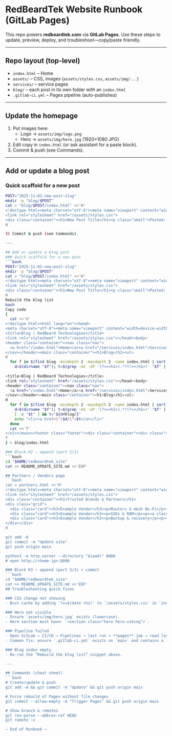 # RedBeardTek Website Runbook (GitLab Pages)

This repo powers **redbeardtek.com** via **GitLab Pages**. Use these steps to update, preview, deploy, and troubleshoot—copy/paste friendly.

---

## Repo layout (top-level)
- `index.html` – Home
- `assets/` – CSS, images (`assets/styles.css`, `assets/img/...`)
- `services/` – service pages
- `blog/` – each post in its own folder with an `index.html`
- `.gitlab-ci.yml` – Pages pipeline (auto-publishes)

---

## Update the homepage
1) Put images here:
   - Logo → `assets/img/logo.png`
   - Hero → `assets/img/hero.jpg` (1920×1080 JPG)
2) Edit copy in `index.html` (or ask assistant for a paste block).
3) Commit & push (see Commands).

---

## Add or update a blog post
### Quick scaffold for a new post
```bash
POST="2025-11-01-new-post-slug"
mkdir -p "blog/$POST"
cat > "blog/$POST/index.html" <<'H'
<!doctype html><meta charset="utf-8"><meta name="viewport" content="width=device-width,initial-scale=1">
<link rel="stylesheet" href="/assets/styles.css">
<div class="container"><h1>New Post Title</h1><p class="small">Posted: 2025-11-01</p><p>Your content here...</p></div>
H

3) Commit & push (see Commands).

---

## Add or update a blog post
### Quick scaffold for a new post
```bash
POST="2025-11-01-new-post-slug"
mkdir -p "blog/$POST"
cat > "blog/$POST/index.html" <<'H'
<!doctype html><meta charset="utf-8"><meta name="viewport" content="width=device-width,initial-scale=1">
<link rel="stylesheet" href="/assets/styles.css">
<div class="container"><h1>New Post Title</h1><p class="small">Posted: 2025-11-01</p><p>Your content here...</p></div>
H
Rebuild the blog list
bash
Copy code
{
  cat <<'H'
<!doctype html><html lang="en"><head>
<meta charset="utf-8"><meta name="viewport" content="width=device-width,initial-scale=1">
<title>Blog | RedBeard Technologies</title>
<link rel="stylesheet" href="/assets/styles.css"></head><body>
<header class="container"><nav class="nav">
  <a href="/index.html">Home</a><a href="/services/index.html">Services</a><a href="/contact.html">Contact</a>
</nav></header><main class="container"><h1>Blog</h1><ul>
H
  for f in $(find blog -mindepth 2 -maxdepth 2 -name index.html | sort -r); do
    d=$(dirname "$f"); t=$(grep -m1 -oP '(?<=<h1>).*?(?=</h1>)' "$f" || true)
 
<title>Blog | RedBeard Technologies</title>
<link rel="stylesheet" href="/assets/styles.css"></head><body>
<header class="container"><nav class="nav">
  <a href="/index.html">Home</a><a href="/services/index.html">Services</a><a href="/contact.html">Contact</a>
</nav></header><main class="container"><h1>Blog</h1><ul>
H
  for f in $(find blog -mindepth 2 -maxdepth 2 -name index.html | sort -r); do
    d=$(dirname "$f"); t=$(grep -m1 -oP '(?<=<h1>).*?(?=</h1>)' "$f" || true)
    [ -z "$t" ] && t="${d#blog/}"
    echo "<li><a href=\"/$d/\">$t</a></li>"
  done
  cat <<'T'
</ul></main><footer class="footer"><div class="container"><div class="small"><a href="/index.html">RedBeard Technologies</a></div></div></footer></body></html>
T
} > blog/index.html

### Block R2 — append (part 2/3)
```bash
cd "$HOME/redbeardtek_site"
cat >> README_UPDATE_SITE.md <<'EOF'

## Partners / Vendors page
```bash
cat > partners.html <<'H'
<!doctype html><meta charset="utf-8"><meta name="viewport" content="width=device-width,initial-scale=1">
<link rel="stylesheet" href="/assets/styles.css">
<div class="container"><h1>Trusted Brands & Partners</h1>
<div class="grid">
  <div class="card"><h3>Example Vendor</h3><p>Routers & mesh Wi-Fi</p><p><a class="btn" href="#">Shop</a></p></div>
  <div class="card"><h3>Example Vendor</h3><p>SSDs & RAM</p><p><a class="btn" href="#">Shop</a></p></div>
  <div class="card"><h3>Example Vendor</h3><p>Backup & recovery</p><p><a class="btn" href="#">Shop</a></p></div>
</div></div>
H

git add -A
git commit -m "Update site"
git push origin main

python3 -m http.server --directory "$(pwd)" 8080
# open http://<home-ip>:8080

### Block R3 — append (part 3/3) + commit
```bash
cd "$HOME/redbeardtek_site"
cat >> README_UPDATE_SITE.md <<'EOF'
## Troubleshooting quick fixes

### CSS change not showing
- Bust cache by adding `?v=$(date +%s)` to `/assets/styles.css` in `index.html`.

### Hero not visible
- Ensure `assets/img/hero.jpg` exists (lowercase).  
- Hero section must have: `<section class="hero hero-viking">`.

### Pipeline failed
- Open GitLab → CI/CD → Pipelines → last run → **pages** job → read last ~20 lines.  
- Common fix: ensure `.gitlab-ci.yml` exists on `main` and contains a `pages` job that outputs `public/`.

### Blog index empty
- Re-run the “Rebuild the blog list” snippet above.

---

## Commands (cheat sheet)
```bash
# Create/update & push
git add -A && git commit -m "Update" && git push origin main

# Force rebuild of Pages without file changes
git commit --allow-empty -m "Trigger Pages" && git push origin main

# Show branch & remotes
git rev-parse --abbrev-ref HEAD
git remote -v

— End of Runbook —
